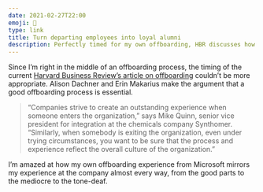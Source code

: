 ```yaml
---
date: 2021-02-27T22:00
emoji: 🚪
type: link
title: Turn departing employees into loyal alumni
description: Perfectly timed for my own offboarding, HBR discusses how having a good offboarding process is important.
---
```


Since I’m right in the middle of an offboarding process, the timing of the current [Harvard Business Review’s article on offboarding][link] couldn’t be more appropriate. Alison Dachner and Erin Makarius make the argument that a good offboarding process is essential.

> “Companies strive to create an outstanding experience when someone enters the organization,” says Mike Quinn, senior vice president for integration at the chemicals company Synthomer. “Similarly, when somebody is exiting the organization, even under trying circumstances, you want to be sure that the process and experience reflect the overall culture of the organization.”

I’m amazed at how my own offboarding experience from Microsoft mirrors my experience at the company almost every way, from the good parts to the mediocre to the tone-deaf.

[link]: https://hbr.org/2021/03/turn-departing-employees-into-loyal-alumni
